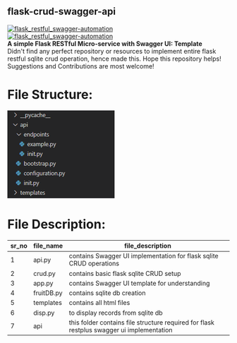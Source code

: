 ## flask-crud-swagger-api

[![flask_restful_swagger-automation](https://github.com/rantav/flask-restful-swagger/workflows/flask_restful_swagger%20Python2.7/badge.svg)](https://github.com/rantav/flask-restful-swagger/actions)<br>
[![flask_restful_swagger-automation](https://github.com/rantav/flask-restful-swagger/workflows/flask_restful_swagger%20Python3.7/badge.svg)](https://github.com/rantav/flask-restful-swagger/actions)<br>
<b>A simple Flask RESTful Micro-service with Swagger UI: Template</b> <br>
Didn't find any perfect repository or  resources to implement entire flask restful sqlite crud operation, hence made this. Hope this repository helps!
Suggestions and Contributions are most welcome!

# File Structure:
![File Structure](https://github.com/ashishsalunkhe/flask-crud-swagger-api/blob/master/structure.PNG)

# File Description:

| sr_no | file_name  | file_description                                                                          |
|-------|------------|-------------------------------------------------------------------------------------------|
| 1     | api.py     | contains Swagger UI implementation for flask sqlite CRUD operations                       |
| 2     | crud.py    | contains basic flask sqlite CRUD setup                                                    |
| 3     | app.py     | contains Swagger UI template for understanding                                            |
| 4     | fruitDB.py | contains sqlite db creation                                                               |
| 5     | templates  | contains all html files                                                                   |
| 6     | disp.py    | to display records from sqlite db                                                         |
| 7     | api        | this folder contains file structure required for flask restplus swagger ui implementation |
